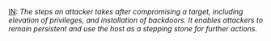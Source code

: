 [IN](https://docs.google.comspreadsheets/d/e/2PACX-1vS5ZWqy6QT_l04NONrSL4b9y-ELVZaK9QllqS_3vrwcXSVbjo_WVBHeTpqieAmsgQ/pubhtml?gid=1306884258#gid=1306884258&amp;range=C7): *The steps an attacker takes after compromising a target, including elevation of privileges, and installation of backdoors. It enables attackers to remain persistent and use the host as a stepping stone for further actions.*
